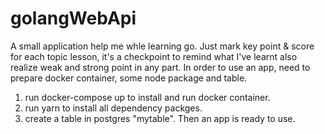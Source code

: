 # golangWebApi

A small application help me whle learning go. Just mark key point & score for each topic lesson, it's a checkpoint to remind what I've learnt also realize weak and strong point in any part.
In order to use an app, need to prepare docker container, some node package and table.
1. run docker-compose up to install and run docker container.
2. run yarn to install all dependency packges.
3. create a table in postgres "mytable".
Then an app is ready to use.
